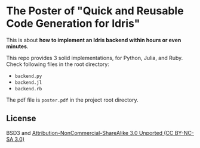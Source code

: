 # The Poster of "Quick and Reusable Code Generation for Idris"

This is about **how to implement an Idris backend within hours or even minutes**.

This repo provides 3 solid implementations, for Python, Julia, and Ruby.
Check following files in the root directory:
- `backend.py`
- `backend.jl`
- `backend.rb`

The pdf file is `poster.pdf` in the project root directory.

## License

BSD3 and [Attribution-NonCommercial-ShareAlike 3.0 Unported (CC BY-NC-SA 3.0)](https://creativecommons.org/licenses/by-nc-sa/3.0/)